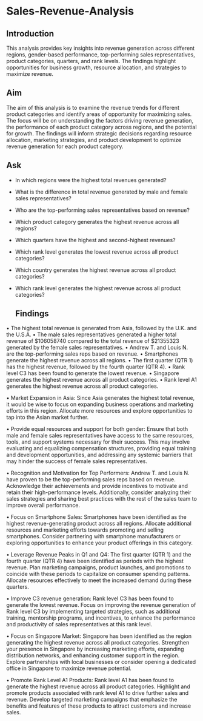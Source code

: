 # Sales-Revenue-Analysis
## Introduction
This analysis provides key insights into revenue generation across different regions, gender-based performance, top-performing sales representatives, product categories, quarters, and rank levels. The findings highlight opportunities for business growth, resource allocation, and strategies to maximize revenue.

## Aim
The aim of this analysis is to examine the revenue trends for different product categories and identify areas of opportunity for maximizing sales. The focus will be on understanding the factors driving revenue generation, the performance of each product category across regions, and the potential for growth. The findings will inform strategic decisions regarding resource allocation, marketing strategies, and product development to optimize revenue generation for each product category.

## Ask
- In which regions were the highest total revenues generated?
- What is the difference in total revenue generated by male and female sales representatives?
- Who are the top-performing sales representatives based on revenue?
- Which product category generates the highest revenue across all regions?
- Which quarters have the highest and second-highest revenues?
- Which rank level generates the lowest revenue across all product categories?
- Which country generates the highest revenue across all product categories?
- Which rank level generates the highest revenue across all product categories?

  ## Findings
•	The highest total revenue is generated from Asia, followed by the U.K. and the U.S.A.
•	The male sales representatives generated a higher total revenue of $106058740 compared to the total revenue of $21355323 generated by the female sales representatives.
•	Andrew T. and Louis N. are the top-performing sales reps based on revenue.
•	Smartphones generate the highest revenue across all regions.
•	The first quarter (QTR 1) has the highest revenue, followed by the fourth quarter (QTR 4).
•	Rank level C3 has been found to generate the lowest revenue.
•	Singapore generates the highest revenue across all product categories.
•	Rank level A1 generates the highest revenue across all product categories.

•	Market Expansion in Asia: Since Asia generates the highest total revenue, it would be wise to focus on expanding business operations and marketing efforts in this region. Allocate more resources and explore opportunities to tap into the Asian market further.

•	Provide equal resources and support for both gender: Ensure that both male and female sales representatives have access to the same resources, tools, and support systems necessary for their success. This may involve evaluating and equalizing compensation structures, providing equal training and development opportunities, and addressing any systemic barriers that may hinder the success of female sales representatives.

•	Recognition and Motivation for Top Performers: Andrew T. and Louis N. have proven to be the top-performing sales reps based on revenue. Acknowledge their achievements and provide incentives to motivate and retain their high-performance levels. Additionally, consider analyzing their sales strategies and sharing best practices with the rest of the sales team to improve overall performance.

•	Focus on Smartphone Sales: Smartphones have been identified as the highest revenue-generating product across all regions. Allocate additional resources and marketing efforts towards promoting and selling smartphones. Consider partnering with smartphone manufacturers or exploring opportunities to enhance your product offerings in this category.

•	Leverage Revenue Peaks in Q1 and Q4: The first quarter (QTR 1) and the fourth quarter (QTR 4) have been identified as periods with the highest revenue. Plan marketing campaigns, product launches, and promotions to coincide with these periods to capitalize on consumer spending patterns. Allocate resources effectively to meet the increased demand during these quarters.

•	Improve C3 revenue generation: Rank level C3 has been found to generate the lowest revenue. Focus on improving the revenue generation of Rank level C3 by implementing targeted strategies, such as additional training, mentorship programs, and incentives, to enhance the performance and productivity of sales representatives at this rank level.

•	Focus on Singapore Market: Singapore has been identified as the region generating the highest revenue across all product categories. Strengthen your presence in Singapore by increasing marketing efforts, expanding distribution networks, and enhancing customer support in the region. Explore partnerships with local businesses or consider opening a dedicated office in Singapore to maximize revenue potential.

•	Promote Rank Level A1 Products: Rank level A1 has been found to generate the highest revenue across all product categories. Highlight and promote products associated with rank level A1 to drive further sales and revenue. Develop targeted marketing campaigns that emphasize the benefits and features of these products to attract customers and increase sales.
